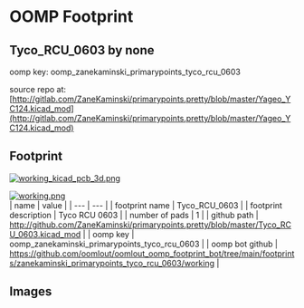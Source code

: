 # OOMP Footprint  
## Tyco_RCU_0603  by none  
  
oomp key: oomp_zanekaminski_primarypoints_tyco_rcu_0603  
  
source repo at: [http://gitlab.com/ZaneKaminski/primarypoints.pretty/blob/master/Yageo_YC124.kicad_mod](http://gitlab.com/ZaneKaminski/primarypoints.pretty/blob/master/Yageo_YC124.kicad_mod)  
## Footprint  
  
[![working_kicad_pcb_3d.png](working_kicad_pcb_3d_600.png)](working_kicad_pcb_3d.png)  
  
[![working.png](working_600.png)](working.png)  
| name | value | 
| --- | --- | 
| footprint name | Tyco_RCU_0603 | 
| footprint description | Tyco RCU 0603 | 
| number of pads | 1 | 
| github path | http://github.com/ZaneKaminski/primarypoints.pretty/blob/master/Tyco_RCU_0603.kicad_mod | 
| oomp key | oomp_zanekaminski_primarypoints_tyco_rcu_0603 | 
| oomp bot github | https://github.com/oomlout/oomlout_oomp_footprint_bot/tree/main/footprints/zanekaminski_primarypoints_tyco_rcu_0603/working | 
## Images  
